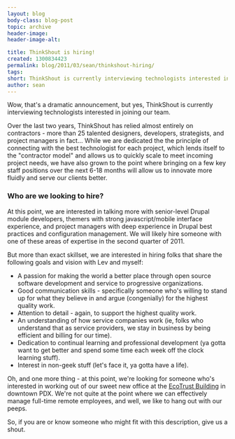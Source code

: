 ```yaml
---
layout: blog
body-class: blog-post
topic: archive
header-image:
header-image-alt:

title: ThinkShout is hiring!
created: 1300834423
permalink: blog/2011/03/sean/thinkshout-hiring/
tags: 
short: ThinkShout is currently interviewing technologists interested in joining our team.
author: sean
---
```

<p>Wow, that's a dramatic announcement, but yes, ThinkShout is currently interviewing technologists interested in joining our team.</p><p>Over the last two years, ThinkShout has relied almost entirely on contractors - more than 25 talented designers, developers, strategists, and project managers in fact... While we are dedicated the the principle of connecting with the best technologist for each project, which lends itself to the "contractor model" and allows us to quickly scale to meet incoming project needs, we have also grown to the point where bringing on a few key staff positions over the next 6-18 months will allow us to innovate more fluidly and serve our clients better.</p><h3>Who are we looking to hire?</h3><p>At this point, we are interested in talking more with senior-level Drupal module developers, themers with strong javascript/mobile interface experience, and project managers with deep experience in Drupal best practices and configuration management. We will likely hire someone with one of these areas of expertise in the second quarter of 2011.</p><p>But more than exact skillset, we are interested in hiring folks that share the following goals and vision with Lev and myself:</p><ul><li>A passion for making the world a better place through open source software development and service to progressive organizations.</li><li>Good communication skills - specifically someone who's willing to stand up for what they believe in and argue (congenially) for the highest quality work.</li><li>Attention to detail - again, to support the highest quality work.</li><li>An understanding of how service companies work (ie, folks who understand that as service providers, we stay in business by being efficient and billing for our time).</li><li>Dedication to continual learning and professional development (ya gotta want to get better and spend some time each week off the clock learning stuff).</li><li>Interest in non-geek stuff (let's face it, ya gotta have a life).</li></ul><p>Oh, and one more thing - at this point, we're looking for someone who's interested in working out of our sweet new office at the <a href="http://www.ecotrust.org/ncc/" target="_blank">EcoTrust Building</a> in downtown PDX. We're not quite at the point where we can effectively manage full-time remote employees, and well, we like to hang out with our peeps.</p><p>So, if you are or know someone who might fit with this description, give us a shout.</p>
